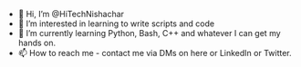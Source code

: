 - 👋 Hi, I’m @HiTechNishachar
- 👀 I’m interested in learning to write scripts and code
- 🌱 I’m currently learning Python, Bash, C++ and whatever I can get my hands on. 
- 📫 How to reach me - contact me via DMs on here or LinkedIn or Twitter.

<!---
HiTechNishachar/HiTechNishachar is a ✨ special ✨ repository because its `README.md` (this file) appears on your GitHub profile.
You can click the Preview link to take a look at your changes.
--->
